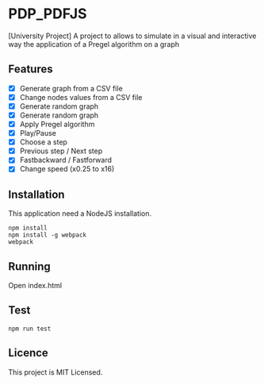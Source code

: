 # PDP_PDFJS
[University Project] A project to allows to simulate in a visual and interactive way the application of a Pregel algorithm on a graph

## Features

- [x] Generate graph from a CSV file
- [x] Change nodes values from a CSV file
- [x] Generate random graph
- [x] Generate random graph
- [x] Apply Pregel algorithm
- [x] Play/Pause
- [x] Choose a step
- [x] Previous step / Next step
- [x] Fastbackward / Fastforward
- [x] Change speed (x0.25 to x16)

## Installation

This application need a NodeJS installation.

```
npm install
npm install -g webpack
webpack
```

## Running

Open index.html

## Test

```
npm run test
```

## Licence

This project is MIT Licensed.
